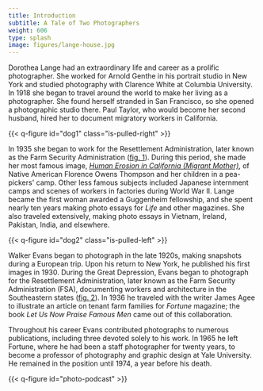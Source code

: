 ```yaml
---
title: Introduction
subtitle: A Tale of Two Photographers
weight: 606
type: splash
image: figures/lange-house.jpg
---
```


Dorothea Lange had an extraordinary life and career as a prolific photographer. She worked for Arnold Genthe in his portrait studio in New York and studied photography with Clarence White at Columbia University. In 1918 she began to travel around the world to make her living as a photographer. She found herself stranded in San Francisco, so she opened a photographic studio there. Paul Taylor, who would become her second husband, hired her to document migratory workers in California.

{{< q-figure id="dog1" class="is-pulled-right" >}}

In 1935 she began to work for the Resettlement Administration, later known as the Farm Security Administration ([fig. 1](#dog1)). During this period, she made her most famous image, [*Human Erosion in California (Migrant Mother)*](../catalogue/1/), of Native American Florence Owens Thompson and her children in a pea-pickers' camp. Other less famous subjects included Japanese internment camps and scenes of workers in factories during World War II. Lange became the first woman awarded a Guggenheim fellowship, and she spent nearly ten years making photo essays for *Life* and other magazines. She also traveled extensively, making photo essays in Vietnam, Ireland, Pakistan, India, and elsewhere.

{{< q-figure id="dog2" class="is-pulled-left" >}}

Walker Evans began to photograph in the late 1920s, making snapshots during a European trip. Upon his return to New York, he published his first images in 1930. During the Great Depression, Evans began to photograph for the Resettlement Administration, later known as the Farm Security Administration (FSA), documenting workers and architecture in the Southeastern states ([fig. 2](#dog2)). In 1936 he traveled with the writer James Agee to illustrate an article on tenant farm families for *Fortune* magazine; the book *Let Us Now Praise Famous Men* came out of this collaboration.

Throughout his career Evans contributed photographs to numerous publications, including three devoted solely to his work. In 1965 he left Fortune, where he had been a staff photographer for twenty years, to become a professor of photography and graphic design at Yale University. He remained in the position until 1974, a year before his death.

{{< q-figure id="photo-podcast" >}}
